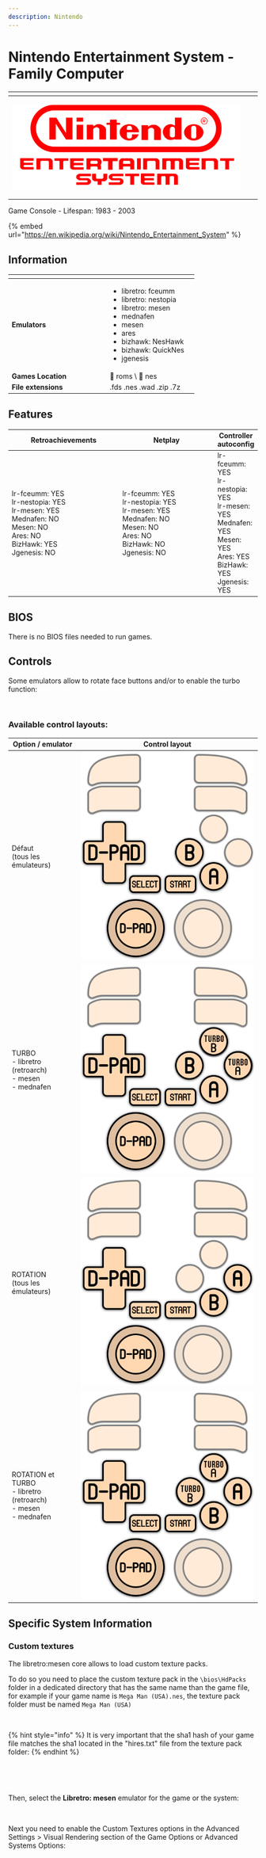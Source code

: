 ```yaml
---
description: Nintendo
---
```


# Nintendo Entertainment System - Family Computer

<table data-header-hidden><thead><tr><th></th><th></th><th data-hidden></th></tr></thead><tbody><tr><td><p></p><p><picture><source srcset="https://raw.githubusercontent.com/fabricecaruso/es-theme-carbon/91d85c7849cc550b0cac4e75cb8e0923d3b61b5e/art/logos/nes-w.svg" media="(prefers-color-scheme: dark)"><img src="https://raw.githubusercontent.com/fabricecaruso/es-theme-carbon/master/art/logos/nes.svg" alt="" data-size="original"></picture></p></td><td><p></p><p><img src="https://upload.wikimedia.org/wikipedia/commons/7/7d/Family_Computer_logo.svg" alt="" data-size="original"></p></td><td></td></tr></tbody></table>

Game Console - Lifespan: 1983 - 2003

{% embed url="https://en.wikipedia.org/wiki/Nintendo_Entertainment_System" %}

## Information

<table data-header-hidden><thead><tr><th width="184"></th><th></th><th data-hidden></th></tr></thead><tbody><tr><td><strong>Emulators</strong></td><td><ul><li>libretro: fceumm</li><li>libretro: nestopia</li><li>libretro: mesen</li><li>mednafen</li><li>mesen</li><li>ares</li><li>bizhawk: NesHawk</li><li>bizhawk: QuickNes</li><li>jgenesis</li></ul></td><td></td></tr><tr><td><strong>Games Location</strong></td><td><span data-gb-custom-inline data-tag="emoji" data-code="1f4c1">📁</span> roms \ <span data-gb-custom-inline data-tag="emoji" data-code="1f4c2">📂</span> nes</td><td></td></tr><tr><td><strong>File extensions</strong></td><td>.fds .nes .wad .zip .7z</td><td></td></tr></tbody></table>

## Features

<table><thead><tr><th width="256">Retroachievements</th><th width="243">Netplay</th><th>Controller autoconfig</th></tr></thead><tbody><tr><td>lr-fceumm: YES<br>lr-nestopia: YES<br>lr-mesen: YES<br>Mednafen: NO<br>Mesen: NO<br>Ares: NO<br>BizHawk: YES<br>Jgenesis: NO</td><td>lr-fceumm: YES<br>lr-nestopia: YES<br>lr-mesen: YES<br>Mednafen: NO<br>Mesen: NO<br>Ares: NO<br>BizHawk: NO<br>Jgenesis: NO</td><td>lr-fceumm: YES<br>lr-nestopia: YES<br>lr-mesen: YES<br>Mednafen: YES<br>Mesen: YES<br>Ares: YES<br>BizHawk: YES<br>Jgenesis: YES</td></tr></tbody></table>

## BIOS

There is no BIOS files needed to run games.

## Controls

Some emulators allow to rotate face buttons and/or to enable the turbo function:

<div align="left">

<figure><img src="https://i.imgur.com/2zxeeZ9.png" alt=""><figcaption></figcaption></figure>

</div>

### Available control layouts:

| Option / emulator                                                           | Control layout                                                                                                                                |
| --------------------------------------------------------------------------- | --------------------------------------------------------------------------------------------------------------------------------------------- |
| <p>Défaut <br>(tous les émulateurs)</p>                                     | <img src="https://github.com/RetroBat-Official/retrobat-tattoos/blob/main/default/nes.png?raw=true" alt="" data-size="original">              |
| <p>TURBO<br>- libretro (retroarch)<br>- mesen<br>- mednafen</p>             | <img src="https://github.com/RetroBat-Official/retrobat-tattoos/blob/main/default/nes_turbo.png?raw=true" alt="" data-size="original">        |
| <p>ROTATION<br>(tous les émulateurs)</p>                                    | <img src="https://github.com/RetroBat-Official/retrobat-tattoos/blob/main/default/nes_rotate.png?raw=true" alt="" data-size="original">       |
| <p>ROTATION et TURBO<br>- libretro (retroarch)<br>- mesen<br>- mednafen</p> | <img src="https://github.com/RetroBat-Official/retrobat-tattoos/blob/main/default/nes_rotate_turbo.png?raw=true" alt="" data-size="original"> |

## Specific System Information

### Custom textures



The libretro:mesen core allows to load custom texture packs.

To do so you need to place the custom texture pack in the `\bios\HdPacks` folder in a dedicated directory that has the same name than the game file, for example if your game name is `Mega Man (USA).nes`, the texture pack folder must be named `Mega Man (USA)`

<div align="left">

<figure><img src="https://i.imgur.com/0t1gw0h.png" alt=""><figcaption></figcaption></figure>

</div>

{% hint style="info" %}
It is very important that the sha1 hash of your game file matches the sha1 located in the "hires.txt" file from the texture pack folder:
{% endhint %}

<div align="left">

<figure><img src="https://i.imgur.com/KAQVQlV.png" alt=""><figcaption></figcaption></figure>

</div>

<div align="left">

<figure><img src="https://i.imgur.com/b04EdoH.png" alt=""><figcaption></figcaption></figure>

</div>

Then, select the **Libretro: mesen** emulator for the game or the system:

<div align="left">

<figure><img src="https://i.imgur.com/QUAN6n2.png" alt=""><figcaption></figcaption></figure>

</div>

Next you need to enable the Custom Textures options in the Advanced Settings > Visual Rendering section of the Game Options or Advanced Systems Options:

<div align="left">

<figure><img src="https://i.imgur.com/Un77eUl.png" alt=""><figcaption></figcaption></figure>

</div>
